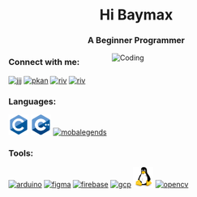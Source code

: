 <h1 align="center">Hi Baymax</h1>
<h3 align="center">A Beginner Programmer</h3>
<img align="right" alt="Coding" width="300" src="https://images-wixmp-ed30a86b8c4ca887773594c2.wixmp.com/f/65159c1d-3ce8-4d86-b451-4ea06bf08cb0/den45a8-f4dbc236-0e92-4b92-b36f-8336a42f8dca.gif?token=eyJ0eXAiOiJKV1QiLCJhbGciOiJIUzI1NiJ9.eyJzdWIiOiJ1cm46YXBwOjdlMGQxODg5ODIyNjQzNzNhNWYwZDQxNWVhMGQyNmUwIiwiaXNzIjoidXJuOmFwcDo3ZTBkMTg4OTgyMjY0MzczYTVmMGQ0MTVlYTBkMjZlMCIsIm9iaiI6W1t7InBhdGgiOiJcL2ZcLzY1MTU5YzFkLTNjZTgtNGQ4Ni1iNDUxLTRlYTA2YmYwOGNiMFwvZGVuNDVhOC1mNGRiYzIzNi0wZTkyLTRiOTItYjM2Zi04MzM2YTQyZjhkY2EuZ2lmIn1dXSwiYXVkIjpbInVybjpzZXJ2aWNlOmZpbGUuZG93bmxvYWQiXX0.Ui1kJmm8w6W0GcwK4Qfud_9s7eVEqY9qd2JsdOCn5Fk">


<h3 align="left">Connect with me:</h3>
<p align="left">
<a href="https://twitter.com/glroyco" target="blank"><img align="center" src="https://img.freepik.com/free-vector/new-2023-twitter-logo-x-icon-design_1017-45418.jpg?size=338&ext=jpg&ga=GA1.1.1395880969.1709769600&semt=ais" alt="jjj" height="35" width="40" /></a>
<a href="https://linkedin.com/in/Ricard Riovaldo Simatupang" target="blank"><img align="center" src="https://raw.githubusercontent.com/rahuldkjain/github-profile-readme-generator/master/src/images/icons/Social/linked-in-alt.svg" alt="pkan" height="30" width="40" /></a>
<a href="https://instagram.com/@richardriovaldo" target="blank"><img align="center" src="https://raw.githubusercontent.com/rahuldkjain/github-profile-readme-generator/master/src/images/icons/Social/instagram.svg" alt="riv" height="30" width="40" /></a>
<a href="https://discord.gg/uGZYcBfn" target="blank"><img align="center" src="https://images-eds-ssl.xboxlive.com/image?url=4rt9.lXDC4H_93laV1_eHHFT949fUipzkiFOBH3fAiZZUCdYojwUyX2aTonS1aIwMrx6NUIsHfUHSLzjGJFxxsG72wAo9EWJR4yQWyJJaDb6rYcBtJvTvH3UoAS4JFNDaxGhmKNaMwgElLURlRFeVkLCjkfnXmWtINWZIrPGYq0-&format=source&h=464" alt="riv" height="40" width="40" /></a>  
</p>

<h3 align="left">Languages:</h3>
<p align="left"> <img src="https://raw.githubusercontent.com/devicons/devicon/master/icons/c/c-original.svg" alt="c" width="40" height="40"/> </a> <a href="https://www.w3schools.com/cpp/" target="_blank" rel="noreferrer"> <img src="https://raw.githubusercontent.com/devicons/devicon/master/icons/cplusplus/cplusplus-original.svg" alt="cplusplus" width="40" height="40"/></a> <a href="https://m.mobilelegends.com/" target="_blank" rel="noreferrer"> <img src="https://github.com/Glbaymax37/Glbaymax37/assets/163230067/daae9a2e-7233-4661-8f79-813898df83a1" alt="mobalegends" width="90" height="50" /></a>  
</p>


<h3 align="left">Tools:</h3>
<a href="https://www.arduino.cc/" target="_blank" rel="noreferrer"> <img src="https://cdn.worldvectorlogo.com/logos/arduino-1.svg" alt="arduino" width="40" height="40"/></a> <a href="https://www.cprogramming.com/" target="_blank" rel="noreferrer"> 
<a href="https://www.figma.com/" target="_blank" rel="noreferrer"> <img src="https://www.vectorlogo.zone/logos/figma/figma-icon.svg" alt="figma" width="40" height="40"/></a> <a href="https://firebase.google.com/" target="_blank" rel="noreferrer"> <img src="https://www.vectorlogo.zone/logos/firebase/firebase-icon.svg" alt="firebase" width="40" height="40"/></a> <a href="https://cloud.google.com" target="_blank" rel="noreferrer"> <img src="https://www.vectorlogo.zone/logos/google_cloud/google_cloud-icon.svg" alt="gcp" width="40" height="40"/></a> <a href="https://ifttt.com/" target="_blank" rel="noreferrer"> <a href="https://www.linux.org/" target="_blank" rel="noreferrer"> <img src="https://raw.githubusercontent.com/devicons/devicon/master/icons/linux/linux-original.svg" alt="linux" width="40" height="40"/></a> <a href="https://opencv.org/" target="_blank" rel="noreferrer"> <img src="https://www.vectorlogo.zone/logos/opencv/opencv-icon.svg" alt="opencv" width="40" height="40"/></a> </p>
